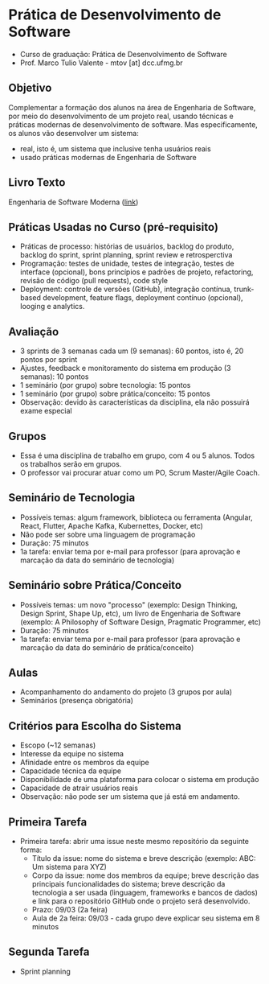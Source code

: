 # Prática de Desenvolvimento de Software

* Curso de graduação: Prática de Desenvolvimento de Software
* Prof. Marco Tulio Valente - mtov [at] dcc.ufmg.br

## Objetivo

Complementar a formação dos alunos na área de Engenharia de Software, por meio do desenvolvimento de um projeto real, usando técnicas e práticas modernas de desenvolvimento de software. Mas especificamente, os alunos vão desenvolver um sistema:

* real, isto é, um sistema que inclusive tenha usuários reais
* usado práticas modernas de Engenharia de Software

## Livro Texto 

Engenharia de Software Moderna ([link](https://engsoftmoderna.info/))

## Práticas Usadas no Curso (pré-requisito)

* Práticas de processo: histórias de usuários, backlog do produto, backlog do sprint, sprint planning, sprint review e retrosperctiva
* Programação: testes de unidade, testes de integração, testes de interface (opcional), bons princípios e padrões de projeto, refactoring, revisão de código (pull requests), code style
* Deployment: controle de versões (GitHub), integração contínua, trunk-based development, feature flags, deployment contínuo (opcional), looging e analytics.

## Avaliação

* 3 sprints de 3 semanas cada um (9 semanas): 60 pontos, isto é, 20 pontos por sprint
* Ajustes, feedback e monitoramento do sistema em produção (3 semanas): 10 pontos
* 1 seminário (por grupo) sobre tecnologia: 15 pontos
* 1 seminário (por grupo) sobre prática/conceito: 15 pontos
* Observação: devido às características da disciplina, ela não possuirá exame especial

## Grupos

* Essa é uma disciplina de trabalho em grupo, com 4 ou 5 alunos. Todos os trabalhos serão em grupos.
* O professor vai procurar atuar como um PO, Scrum Master/Agile Coach.

## Seminário de Tecnologia

* Possíveis temas: algum framework, biblioteca ou ferramenta (Angular, React, Flutter, Apache Kafka, Kubernettes, Docker, etc)
* Não pode ser sobre uma linguagem de programação
* Duração: 75 minutos
* 1a tarefa: enviar tema por e-mail para professor (para aprovação e marcação da data do seminário de tecnologia)

## Seminário sobre Prática/Conceito

* Possíveis temas: um novo "processo" (exemplo: Design Thinking, Design Sprint, Shape Up, etc), um livro de Engenharia de Software (exemplo: A Philosophy of Software Design, Pragmatic Programmer, etc)
* Duração: 75 minutos
* 1a tarefa: enviar tema por e-mail para professor (para aprovação e marcação da data do seminário de prática/conceito)

## Aulas

* Acompanhamento do andamento do projeto (3 grupos por aula)
* Seminários (presença obrigatória)

## Critérios para Escolha do Sistema

* Escopo (~12 semanas)
* Interesse da equipe no sistema
* Afinidade entre os membros da equipe
* Capacidade técnica da equipe
* Disponibilidade de uma plataforma para colocar o sistema em produção
* Capacidade de atrair usuários reais
* Observação: não pode ser um sistema que já está em andamento.

## Primeira Tarefa

* Primeira tarefa: abrir uma issue neste mesmo repositório da seguinte forma:
  * Título da issue: nome do sistema e breve descrição (exemplo: ABC: Um sistema para XYZ)
  * Corpo da issue: nome dos membros da equipe; breve descrição das principais funcionalidades do sistema; breve descrição da tecnologia a ser usada (linguagem, frameworks e bancos de dados) e link para o repositório GitHub onde o projeto será desenvolvido.
  * Prazo: 09/03 (2a feira)
  * Aula de 2a feira: 09/03 - cada grupo deve explicar seu sistema em 8 minutos
  
## Segunda Tarefa

* Sprint planning
